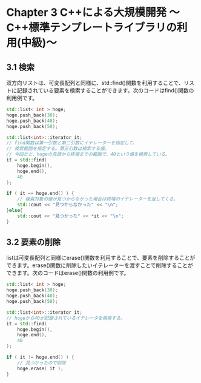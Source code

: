 # Chapter 3 C++による大規模開発 ～C++標準テンプレートライブラリの利用(中級)～ 


## 3.1 検索
双方向リストは、可変長配列と同様に、std::find()関数を利用することで、リストに記録されている要素を検索することができます。次のコードはfind()関数の利用例です。
```cpp
std::list< int > hoge;
hoge.push_back(30);
hoge.push_back(40);
hoge.push_back(50);

std::list<int>::iterator it;
// find関数は第一引数と第二引数にイテレーターを指定して、
// 検索範囲を指定する。第三引数は検索する値。
// 今回だと、hogeの先頭から終端までの範囲で、40という値を検索している。
it = std::find(
    hoge.begin(),   
    hoge.end(), 
    40 
);

if ( it == hoge.end() ) {
    // 検索対象の値が見つからなかった場合は終端のイテレーターを返してくる。
    std::cout << "見つからなかった" << "\n";
}else{
    std::cout << "見つかった" << *it << "\n";
}
```

## 3.2 要素の削除
listは可変長配列と同様にerase()関数を利用することで、要素を削除することができます。erase()関数に削除したいイテレーターを渡すことで削除することができます。次のコードはerase()関数の利用例です。

```cpp
std::list< int > hoge;
hoge.push_back(30);
hoge.push_back(40);
hoge.push_back(50);

std::list<int>::iterator it;
// hogeから40が記録されているイテレータを検索する。
it = std::find(
    hoge.begin(),   
    hoge.end(), 
    40 
);

if ( it != hoge.end() ) {
    // 見つかったので削除
    hoge.erase( it );
}
```



